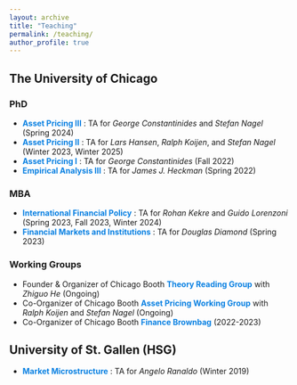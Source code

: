 ```yaml
---
layout: archive
title: "Teaching"
permalink: /teaching/
author_profile: true
---
```


## The University of Chicago
### PhD
* <span style="color:#0a81e2"> **Asset Pricing III** </span>: TA for _George Constantinides_ and _Stefan Nagel_ (Spring 2024)
* <span style="color:#0a81e2"> **Asset Pricing II** </span>: TA for _Lars Hansen_, _Ralph Koijen_, and _Stefan Nagel_ (Winter 2023, Winter 2025) 
* <span style="color:#0a81e2"> **Asset Pricing I** </span>: TA for _George Constantinides_ (Fall 2022) 
* <span style="color:#0a81e2"> **Empirical Analysis III** </span>: TA for _James J. Heckman_ (Spring 2022)
  
### MBA
* <span style="color:#0a81e2"> **International Financial Policy** </span>: TA for _Rohan Kekre_ and _Guido Lorenzoni_ (Spring 2023, Fall 2023, Winter 2024)
* <span style="color:#0a81e2"> **Financial Markets and Institutions** </span>: TA for _Douglas Diamond_ (Spring 2023)

### Working Groups
* Founder & Organizer of Chicago Booth <span style="color:#0a81e2"> **Theory Reading Group** </span> with _Zhiguo He_ (Ongoing)
* Co-Organizer of Chicago Booth <span style="color:#0a81e2"> **Asset Pricing Working Group** </span> with _Ralph Koijen_ and _Stefan Nagel_ (Ongoing) 
* Co-Organizer of Chicago Booth <span style="color:#0a81e2"> **Finance Brownbag** </span> (2022-2023)

## University of St. Gallen (HSG)
* <span style="color:#0a81e2"> **Market Microstructure** </span>: TA for _Angelo Ranaldo_ (Winter 2019)
